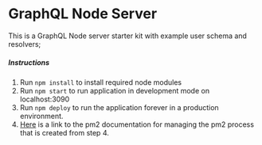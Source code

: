 # GraphQL Node Server
This is a GraphQL Node server starter kit with example user schema and resolvers;

##### Instructions
1. Run `npm install` to install required node modules
2. Run `npm start` to run application in development mode on localhost:3090
3. Run `npm deploy` to run the application forever in a production environment.
4. [Here][1] is a link to the pm2 documentation for managing the pm2 process that is created from step 4.

[1]: https://github.com/Unitech/pm2